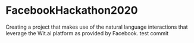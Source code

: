 # FacebookHackathon2020
Creating a project that makes use of the natural language interactions that leverage the Wit.ai platform as provided by Facebook.
test commit

